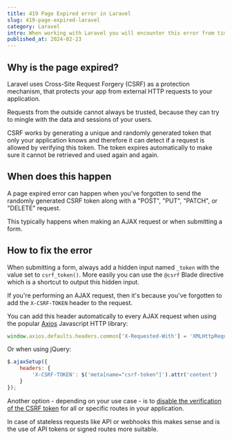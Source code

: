 ```yaml
---
title: 419 Page Expired error in Laravel
slug: 419-page-expired-laravel
category: Laravel
intro: When working with Laravel you will encounter this error from time to time. Here's how you can fix this error.
published_at: 2024-02-23
---
```


## Why is the page expired?

Laravel uses Cross-Site Request Forgery (CSRF) as a protection mechanism, that protects your app from external HTTP requests to your application.

Requests from the outside cannot always be trusted, because they can try to mingle with the data and sessions of your users.

CSRF works by generating a unique and randomly generated token that only your application knows and therefore it can detect if a request is allowed by verifying this token. The token expires automatically to make sure it cannot be retrieved and used again and again.

## When does this happen

A page expired error can happen when you've forgotten to send the randomly generated CSRF token along with a "POST", "PUT", "PATCH", or "DELETE" request.

This typically happens when making an AJAX request or when submitting a form.

## How to fix the error

When submitting a form, always add a hidden input named `_token` with the value set to `csrf_token()`. More easily you can use the `@csrf` Blade directive which is a shortcut to output this hidden input.

If you're performing an AJAX request, then it's because you've forgotten to add the `X-CSRF-TOKEN` header to the request.

You can add this header automatically to every AJAX request when using the popular [Axios](https://axios-http.com) Javascript HTTP library:

```javascript
window.axios.defaults.headers.common['X-Requested-With'] = 'XMLHttpRequest';
```

Or when using jQuery:

```javascript
$.ajaxSetup({
    headers: {
        'X-CSRF-TOKEN': $('meta[name="csrf-token"]').attr('content')
    }
});
```

Another option - depending on your use case - is to [disable the verification of the CSRF token](/disable-csrf-in-laravel) for all or specific routes in your application.

In case of stateless requests like API or webhooks this makes sense and is the use of API tokens or signed routes more suitable.
